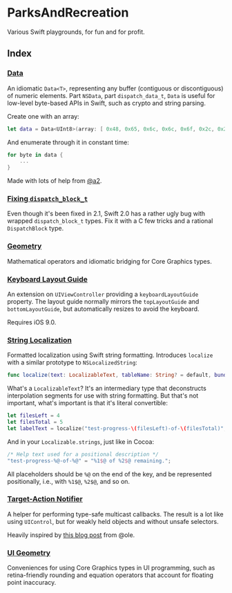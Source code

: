 # ParksAndRecreation
Various Swift playgrounds, for fun and for profit.

## Index

### [Data](https://github.com/zwaldowski/ParksAndRecreation/blob/master/Data.playground)

An idiomatic `Data<T>`, representing any buffer (contiguous or discontiguous) of
numeric elements. Part `NSData`, part `dispatch_data_t`, `Data` is useful for
low-level byte-based APIs in Swift, such as crypto and string parsing.

Create one with an array:

```swift
let data = Data<UInt8>(array: [ 0x48, 0x65, 0x6c, 0x6c, 0x6f, 0x2c, 0x20, 0x57, 0x6f, 0x72, 0x6c, 0x64, 0x21 ])
```

And enumerate through it in constant time:

```swift
for byte in data {
	...
}
```

Made with lots of help from [@a2](https://github.com/a2).

### [Fixing `dispatch_block_t`](https://github.com/zwaldowski/ParksAndRecreation/blob/master/DispatchBlock.playground)

Even though it's been fixed in 2.1, Swift 2.0 has a rather ugly bug with wrapped `dispatch_block_t` types. Fix it with a C few tricks and a rational `DispatchBlock` type.

### [Geometry](https://github.com/zwaldowski/ParksAndRecreation/blob/master/Geometry.playground)

Mathematical operators and idiomatic bridging for Core Graphics types.

### [Keyboard Layout Guide](https://github.com/zwaldowski/ParksAndRecreation/blob/master/KeyboardLayoutGuide)

An extension on `UIViewController` providing a `keyboardLayoutGuide` property. The layout guide normally mirrors the `topLayoutGuide` and `bottomLayoutGuide`, but automatically resizes to avoid the keyboard.

Requires iOS 9.0.

### [String Localization](https://github.com/zwaldowski/ParksAndRecreation/blob/master/Localize.playground)

Formatted localization using Swift string formatting. Introduces `localize` with
a similar prototype to `NSLocalizedString`:

```swift
func localize(text: LocalizableText, tableName: String? = default, bundle: NSBundle = default, value: String = default, comment: String)
```

What's a `LocalizableText`? It's an intermediary type that deconstructs
interpolation segments for use with string formatting. But that's not important,
what's important is that it's literal convertible:

```swift
let filesLeft = 4
let filesTotal = 5
let labelText = localize("test-progress-\(filesLeft)-of-\(filesTotal)", comment: "Help text used for a positional description")
```

And in your `Localizable.strings`, just like in Cocoa:

```swift
/* Help text used for a positional description */
"test-progress-%@-of-%@" = "%1$@ of %2$@ remaining.";

```

All placeholders should be `%@` on the end of the key, and be represented
positionally, i.e., with `%1$@`, `%2$@`, and so on.

### [Target-Action Notifier](https://github.com/zwaldowski/ParksAndRecreation/blob/master/Notifier.playground)

A helper for performing type-safe multicast callbacks. The result is a lot like
using `UIControl`, but for weakly held objects and without unsafe selectors.

Heavily inspired by [this blog post](http://oleb.net/blog/2014/07/swift-instance-methods-curried-functions/) from @ole.

### [UI Geometry](https://github.com/zwaldowski/ParksAndRecreation/blob/master/UI%20Geometry.playground)

Conveniences for using Core Graphics types in UI programming, such as retina-friendly
rounding and equation operators that account for floating point inaccuracy.
